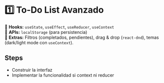 # 1️⃣ **To-Do List Avanzado**  
🔹 **Hooks:** `useState`, `useEffect`, `useReducer`, `useContext`  
🔹 **APIs:** `localStorage` (para persistencia)  
🔹 **Extras:** Filtros (completados, pendientes), drag & drop (`react-dnd`), temas (dark/light mode con `useContext`).  

## Steps

- Construir la interfaz
- Implementar la funcionalidad si context ni reducer